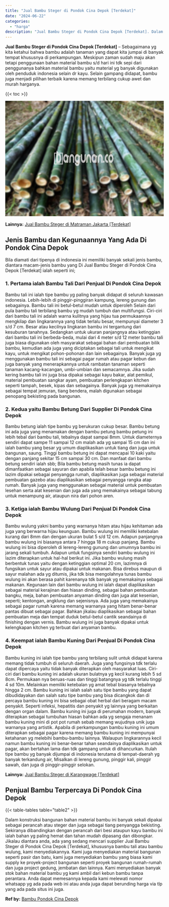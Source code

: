 ```yaml
---
title: "Jual Bambu Steger di Pondok Cina Depok [Terdekat]"
date: "2024-06-22"
categories: 
  - "harga"
description: "Jual Bambu Steger di Pondok Cina Depok [Terdekat]. Dalam konstruksi bangunan bahan material bambu ini banyak sekali dipakai sebagai perancah atau steger dan..."
---
```


**Jual Bambu Steger di Pondok Cina Depok \[Terdekat\]** – Sebagaimana yg kita ketahui bahwa bambu adalah tanaman yang dapat kita jumpai di banyak tempat khususnya di perkampungan. Meskipun zaman sudah maju akan tetapi penggunaan bahan material bambu s/d hari ini tdk sepi dari penggunanya bahkan material bambu yaitu material yg banyak digunakan oleh penduduk indonesia selain dr kayu. Selain gampang didapat, bambu juga menjadi pilihan terbaik karena memang terbilang cukup awet dan murah harganya.

{{< toc >}}

![Jual Bambu Steger di Pondok Cina Depok [Terdekat]](/images/jual-bambu-tali-18.png)

**Lainnya:** [Jual Bambu Steger di Matraman Jakarta \[Terdekat\]](https://bambu.bangunan.co/jual-bambu-steger-di-matraman-jakarta-terdekat/)

## Jenis Bambu dan Kegunaannya Yang Ada Di Pondok Cina Depok

Bila diamati dari tipenya di indonesia ini memiliki banyak sekali jenis bambu, diantara macam-jenis bambu yang Di Jual Bambu Steger di Pondok Cina Depok \[Terdekat\] ialah seperti ini;

### 1\. Pertama ialah Bambu Tali Dari Penjual Di Pondok Cina Depok

Bambu tali ini ialah tipe bambu yg paling banyak didapat di seluruh kawasan indonesia. Lebih-lebih di pinggir-pinggiran kampung, lereng gunung dan sebagainya. Bambu tali ini betul-betul mudah untuk diperoleh Selain dari pula bambu tali terbilang bambu yg mudah tumbuh dan multifungsi. Ciri-ciri dari bambu tali ini adalah warna kulitnya yang hijau tua permukaannya mengkilap dan lingkarannya yang tidak terlalu besar, mempunyai diameter 3 s/d 7 cm. Besar atau kecilnya lingkaran bambu ini tergantung dari kesuburan tanahnya. Sedangkan untuk ukuran panjangnya atau ketinggian dari bambu tali ini berbeda-beda, mulai dari 4 meter s/d 12 meter bambu tali juga biasa digunakan oleh masyarakat sebagai bahan dari pembuatan bilik bambu, kemudian ada juga yang diciptakan sebagai tali untuk mengikat kayu, untuk mengikat pohon-pohonan dan lain sebagainya. Banyak juga yg menggunakan bambu tali ini sebagai pagar rumah atau pagar kebun dan juga banyak yang menerapkannya untuk rambatan tanaman seperti tanaman kacang-kacangan, umbi-umbian dan semacamnya. Jika sudah kering bambu tali ini juga bisa dipakai sebagai kayu bakar, alat pemikul, material pembuatan sangkar ayam, pembuatan perlengkapan kitchen seperti tampah, besek, kipas dan sebagainya. Banyak juga yg memakainya sebagai tempat jemuran, tiang bendera, malah digunakan sebagai penopang bekisting pada bangunan.

### 2\. Kedua yaitu Bambu Betung Dari Supplier Di Pondok Cina Depok

Bambu betung ialah tipe bambu yg berukuran cukup besar. Bambu betung ini ada juga yang menamakan dengan bambu petung bambu petung ini lebih tebal dari bambu tali, tebalnya dapat sampai 8mm. Untuk diameternya sendiri dapat sampe 11 sampai 12 cm malah ada yg sampai 15 cm dan ini ialah bambu yang besar yg umum diaplikasikan untuk tiang dan juga untuk bangunan, saung. Tinggi bambu betung ini dapat mencapai 10 kaki yaitu dengan panjang sekitar 15 cm sampai 30 cm. Dan manfaat dari bambu betung sendiri ialah sbb; Bila bambu betung masih tunas ia dapat dimanfaatkan sebagai sayuran dan apabila telah besar bambu betung ini lazim dipakai sebagai penyangga rumah, diaplikasikan juga sebagai material pembuatan gazebo atau diaplikasikan sebagai penyangga rangka atap rumah. Banyak juga yang menggunakan sebagai material untuk pembuatan lesehan serta alat kesenian dan juga ada yang memakainya sebagai tabung untuk menampung air, ataupun nira dari pohon aren.

### 3\. Ketiga ialah Bambu Wulung Dari Penjual Di Pondok Cina Depok

Bambu wulung yakni bambu yang warnanya hitam atau hijau kehitaman ada juga yang berwarna hijau keunguan. Bambu wulung ini memiliki ketebalan kurang dari 8mm dan dengan ukuran bulat 5 s/d 12 cm. Adapun panjangnya bambu wulung ini biasanya antara 7 hingga 18 m cukup panjang. Bambu wulung ini bisa diperoleh di lereng-lereng gunung dan umumnya bambu ini jarang sekali tumbuh. Adapun untuk fungsinya sendiri bambu wulung ini lazim diterapkan untuk hal-hal berikut ini. Jika bambu wulung masih berbentuk tunas yaitu dengan ketinggian optimal 20 cm, lazimnya di fungsikan untuk sayur atau dipakai untuk makanan. Bisa direbus maupun di sayur malahan ada yg ditumis, jika tdk bisa mengolahnya tunas bambu wulung ini akan berasa pahit karenanya tdk banyak yg memakainya sebagai makanan. Kegunaan lain dari bambu wulung ini ialah dapat diaplikasikan sebagai material kerajinan dan hiasan dinding, sebagai bahan pembuatan bangku, meja, bahan pembuatan anyaman dinding dan juga alat kesenian, seperti; kentongan, angklung dan sejenisnya. Ada juga yang memakainya sebagai pagar rumah karena memang warnanya yang hitam benar-benar pantas dibuat sebagai pagar. Bahkan jikalau diaplikasikan sebagai bahan pembuatan meja dan tempat duduk betul-betul cantik seandainya di finishing dengan vernis. Bambu wulung ini juga banyak dipakai untuk kelengkapan kitchen yg terbuat dari anyaman bambu.

### 4\. Keempat ialah Bambu Kuning Dari Penjual Di Pondok Cina Depok

Bambu kuning ini ialah tipe bambu yang terbilang sulit untuk didapat karena memang tidak tumbuh di seluruh daerah. Juga yang fungsinya tdk terlalu dapat dipercaya yaitu tidak banyak diterapkan oleh masyarakat luas. Ciri-ciri dari bambu kuning ini adalah ukuran bulatnya yg kecil kurang lebih 5 sd 8cm. Permukaan nya beruas-ruas dan tinggi batangnya yg tdk terlalu tinggi 4 sd 10m. Melainkan memiliki ketebalan yg amat tebal biasanya tebalnya hingga 2 cm. Bambu kuning ini ialah salah satu tipe bambu yang dapat dibudidayakan dan salah satu tipe bambu yang bisa dicangkok dan di percaya bambu kuning ini bisa sebagai obat herbal dari beragam macam penyakit. Seperti infeksi, hepatitis dan penyakit yg lainnya yang berkaitan dengan organ dalam. Bambu kuning ini juga di perumahan modern, banyak diterapkan sebagai tumbuhan hiasan bahkan ada yg sengaja menanam bambu kuning mini di pot pot rumah sebab memang wujudnya unik juga warnanya yang artistik. Apabila di perkampungan bambu kuning ini umum diterapkan sebagai pagar karena memang bambu kuning ini mempunyai ketahanan yg melebihi bambu-bambu lainnya. Walaupun lingkarannya kecil namun bambu kuning ini benar-benar tahan seandainya diaplikasikan untuk pagar, akan bertahan lama dan tdk gampang untuk di dihancurkan. Itulah tipe bambu yg banyak dijumpai di indonesia terutama di tempat-daerah yg banyak terkandung air, Misalkan di lereng gunung, pinggir kali, pinggir sawah, dan juga di pinggir-pinggir selokan.

**Lainnya:** [Jual Bambu Steger di Karangwage \[Terdekat\]](https://bambu.bangunan.co/jual-bambu-steger-di-karangwage-terdekat/)

## Penjual Bambu Terpercaya Di Pondok Cina Depok

{{< table-tables table="table2" >}}

Dalam konstruksi bangunan bahan material bambu ini banyak sekali dipakai sebagai perancah atau steger dan juga sebagai tiang penyangga bekisting. Sekiranya dibandingkan dengan perancah dari besi ataupun kayu bambu ini ialah bahan yg paling hemat dan tahan mudah dipasang dan dibongkar. Jikalau diantara anda, ada yang sedang mencari supplier Jual Bambu Steger di Pondok Cina Depok \[Terdekat\], khususnya bambu tali atau bambu wulung, kami menyediakannya. Kami juga menyediakan material bangunan seperti pasir dan batu, kami juga menyediakan bambu yang biasa kami supply ke proyek-project bangunan seperti proyek bangunan rumah-rumah dan juga project gedung, jembatan dan lainnya. Kami menyediakan banyak stok bahan material bambu yg kami ambil dari kebun bambu tanpa perantara. Anda dapat memesannya kepada kami melewati nomor whatsapp yg ada pada web ini atau anda juga dapat berunding harga via tlp yang ada pada situs ini juga.

**Ref by:** [Bambu Pondok Cina Depok](https://id.wikipedia.org/wiki/Bambu)
